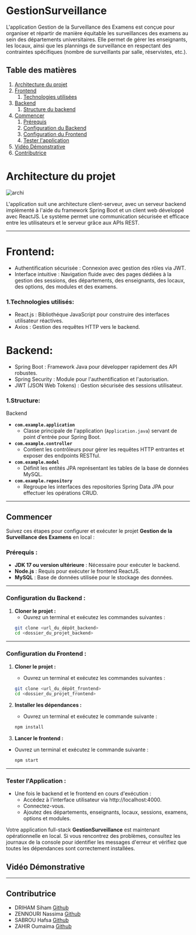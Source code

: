# GestionSurveillance

L'application Gestion de la Surveillance des Examens est conçue pour organiser et répartir de manière équitable les surveillances des examens au sein des départements universitaires. Elle permet de gérer les enseignants, les locaux, ainsi que les plannings de surveillance en respectant des contraintes spécifiques (nombre de surveillants par salle, réservistes, etc.).

## Table des matières

1. [Architecture du projet](#architecture-du-projet)  
2. [Frontend](#frontend)  
   1. [Technologies utilisées](#technologies-utilisées)  
3. [Backend](#backend)  
   1. [Structure du backend](#structure)
4. [Commencer](#commencer)
   1. [Prérequis](#prérequis)  
   2. [Configuration du Backend](#configuration-du-backend)  
   3. [Configuration du Frontend](#configuration-du-frontend)  
   4. [Tester l'application](#tester-lapplication)  
5. [Vidéo Démonstrative](#vidéo-démonstrative)  
6. [Contributrice](#contributrice)  


# Architecture du projet
![archi](https://github.com/user-attachments/assets/b4013e4f-e5c7-448a-bc5b-98e9d2623083)


L'application suit une architecture client-serveur, avec un serveur backend implémenté à l'aide du framework Spring Boot et un client web développé avec ReactJS. Le système permet une communication sécurisée et efficace entre les utilisateurs et le serveur grâce aux APIs REST.

---
# Frontend:
- Authentification sécurisée : Connexion avec gestion des rôles via JWT.
- Interface intuitive : Navigation fluide avec des pages dédiées à la gestion des sessions, des départements, des enseignants, des locaux, des options, des modules et des examens.

### 1.Technologies utilisés:
- React.js : Bibliothéque JavaScript pour construire des interfaces utilisateur réactives.
- Axios : Gestion des requêtes HTTP vers le backend.

# Backend:
- Spring Boot : Framework Java pour développer rapidement des API robustes.
- Spring Security : Module pour l'authentification et l'autorisation.
- JWT (JSON Web Tokens) : Gestion sécurisée des sessions utilisateur.

### 1.Structure:
Backend
- **`com.example.application`**  
  - Classe principale de l'application (`Application.java`) servant de point d'entrée pour Spring Boot.
- **`com.example.controller`**  
  - Contient les contrôleurs pour gérer les requêtes HTTP entrantes et exposer des endpoints RESTful.
- **`com.example.model`**  
  - Définit les entités JPA représentant les tables de la base de données MySQL.
- **`com.example.repository`**  
  - Regroupe les interfaces des repositories Spring Data JPA pour effectuer les opérations CRUD.

---
## Commencer

Suivez ces étapes pour configurer et exécuter le projet **Gestion de la Surveillance des Examens** en local :

### **Prérequis :**

- **JDK 17 ou version ultérieure** : Nécessaire pour exécuter le backend.
- **Node.js** : Requis pour exécuter le frontend ReactJS.
- **MySQL** : Base de données utilisée pour le stockage des données.

---

### **Configuration du Backend :**

1. **Cloner le projet :**
   - Ouvrez un terminal et exécutez les commandes suivantes :
   ```bash
   git clone <url_du_dépôt_backend>
   cd <dossier_du_projet_backend>
   ```

---

### **Configuration du Frontend :**

1. **Cloner le projet :**
   - Ouvrez un terminal et exécutez les commandes suivantes :
   ```bash
   git clone <url_du_dépôt_frontend>
   cd <dossier_du_projet_frontend>

   ```
2. **Installer les dépendances :**
   - Ouvrez un terminal et exécutez le commande suivante :
   ```bash
   npm install
   ```

2. **Lancer le frontend :**
 - Ouvrez un terminal et exécutez le commande suivante :
   ```bash
   npm start
   ```
---

### **Tester l'Application :**
- Une fois le backend et le frontend en cours d'exécution :
  - Accédez à l'interface utilisateur via http://localhost:4000.
  - Connectez-vous.
  - Ajoutez des départements, enseignants, locaux, sessions, examens, options et modules.

Votre application full-stack **GestionSurveillance** est maintenant opérationnelle en local. Si vous rencontrez des problèmes, consultez les journaux de la console pour identifier les messages d'erreur et vérifiez que toutes les dépendances sont correctement installées.

## Vidéo Démonstrative

---

## Contributrice
- DRIHAM Siham [Github](https://github.com/SihamDriham)
- ZENNOURI Nassima [Github](https://github.com/NassimaZENNOURI)
- SABROU Hafsa [Github](https://github.com/)
- ZAHIR Oumaima [Github](https://github.com/)

